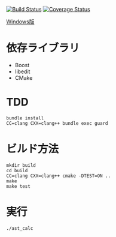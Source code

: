 [![Build Status](https://travis-ci.org/umireon/klang.svg?branch=master)](https://travis-ci.org/umireon/klang)
[![Coverage Status](https://img.shields.io/coveralls/umireon/klang.svg)](https://coveralls.io/r/umireon/klang?branch=master)

[Windows版](https://github.com/umireon/klang/releases/download/v0.1.2/klang-win-x64.zip)

# 依存ライブラリ
- Boost
- libedit
- CMake

# TDD
```
bundle install
CC=clang CXX=clang++ bundle exec guard
```

# ビルド方法
```
mkdir build
cd build
CC=clang CXX=clang++ cmake -DTEST=ON ..
make
make test
```

# 実行
```
./ast_calc
```
